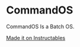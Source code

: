 # CommandOS
CommandOS Is a Batch OS.

<a href="https://www.instructables.com/How-to-Make-a-OS-in-Batch-Language/" target="_blank">Made it on Instructables</a>
